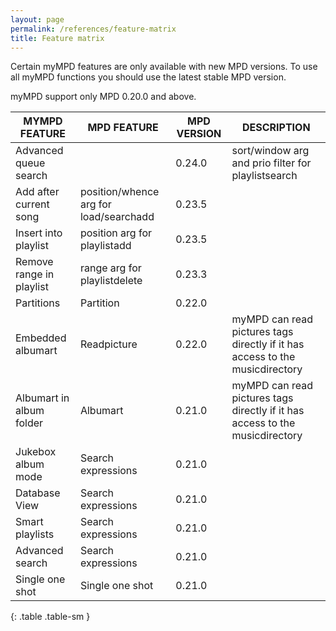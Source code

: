 ```yaml
---
layout: page
permalink: /references/feature-matrix
title: Feature matrix
---
```


Certain myMPD features are only available with new MPD versions. To use all myMPD functions you should use the latest stable MPD version.

myMPD support only MPD 0.20.0 and above.

| MYMPD FEATURE | MPD FEATURE | MPD VERSION | DESCRIPTION |
| ------------- | ----------- | ----------- | ----------- |
| Advanced queue search |  | 0.24.0 | sort/window arg and prio filter for playlistsearch |
| Add after current song | position/whence arg for load/searchadd | 0.23.5 | |
| Insert into playlist | position arg for playlistadd | 0.23.5 | |
| Remove range in playlist | range arg for playlistdelete | 0.23.3 | |
| Partitions | Partition | 0.22.0 | |
| Embedded albumart| Readpicture | 0.22.0 | myMPD can read pictures tags directly if it has access to the musicdirectory |
| Albumart in album folder | Albumart | 0.21.0 | myMPD can read pictures tags directly if it has access to the musicdirectory |
| Jukebox album mode | Search expressions | 0.21.0 | |
| Database View | Search expressions | 0.21.0 | |
| Smart playlists | Search expressions | 0.21.0 | |
| Advanced search | Search expressions | 0.21.0 | |
| Single one shot | Single one shot | 0.21.0 | |
{: .table .table-sm }
